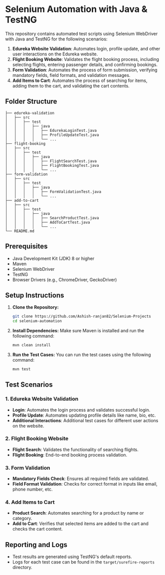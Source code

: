 # Selenium Automation with Java & TestNG

This repository contains automated test scripts using Selenium WebDriver with Java and TestNG for the following scenarios:

1. **Edureka Website Validation**: Automates login, profile update, and other user interactions on the Edureka website.
2. **Flight Booking Website**: Validates the flight booking process, including selecting flights, entering passenger details, and confirming bookings.
3. **Form Validation**: Automates the process of form submission, verifying mandatory fields, field formats, and validation messages.
4. **Add Items to Cart**: Automates the process of searching for items, adding them to the cart, and validating the cart contents.

## Folder Structure

```
├── edureka-validation
│   ├── src
│   │   ├── test
│   │   │   ├── java
│   │   │   │   ├── EdurekaLoginTest.java
│   │   │   │   ├── ProfileUpdateTest.java
│   │   │   │   └── ...
├── flight-booking
│   ├── src
│   │   ├── test
│   │   │   ├── java
│   │   │   │   ├── FlightSearchTest.java
│   │   │   │   ├── FlightBookingTest.java
│   │   │   │   └── ...
├── form-validation
│   ├── src
│   │   ├── test
│   │   │   ├── java
│   │   │   │   ├── FormValidationTest.java
│   │   │   │   └── ...
├── add-to-cart
│   ├── src
│   │   ├── test
│   │   │   ├── java
│   │   │   │   ├── SearchProductTest.java
│   │   │   │   ├── AddToCartTest.java
│   │   │   │   └── ...
└── README.md
```

## Prerequisites

- Java Development Kit (JDK) 8 or higher
- Maven
- Selenium WebDriver
- TestNG
- Browser Drivers (e.g., ChromeDriver, GeckoDriver)

## Setup Instructions

1. **Clone the Repository:**
   ```sh
   git clone https://github.com/Ashish-ranjan82/Selenium-Projects
   cd selenium-automation
   ```

2. **Install Dependencies:**
   Make sure Maven is installed and run the following command:
   ```sh
   mvn clean install
   ```

3. **Run the Test Cases:**
   You can run the test cases using the following command:
   ```sh
   mvn test
   ```

## Test Scenarios

### 1. Edureka Website Validation
- **Login**: Automates the login process and validates successful login.
- **Profile Update**: Automates updating profile details like name, bio, etc.
- **Additional Interactions**: Additional test cases for different user actions on the website.

### 2. Flight Booking Website
- **Flight Search**: Validates the functionality of searching flights.
- **Flight Booking**: End-to-end booking process validation.

### 3. Form Validation
- **Mandatory Fields Check**: Ensures all required fields are validated.
- **Field Format Validation**: Checks for correct format in inputs like email, phone number, etc.

### 4. Add Items to Cart
- **Product Search**: Automates searching for a product by name or category.
- **Add to Cart**: Verifies that selected items are added to the cart and checks the cart content.

## Reporting and Logs

- Test results are generated using TestNG's default reports.
- Logs for each test case can be found in the `target/surefire-reports` directory.

